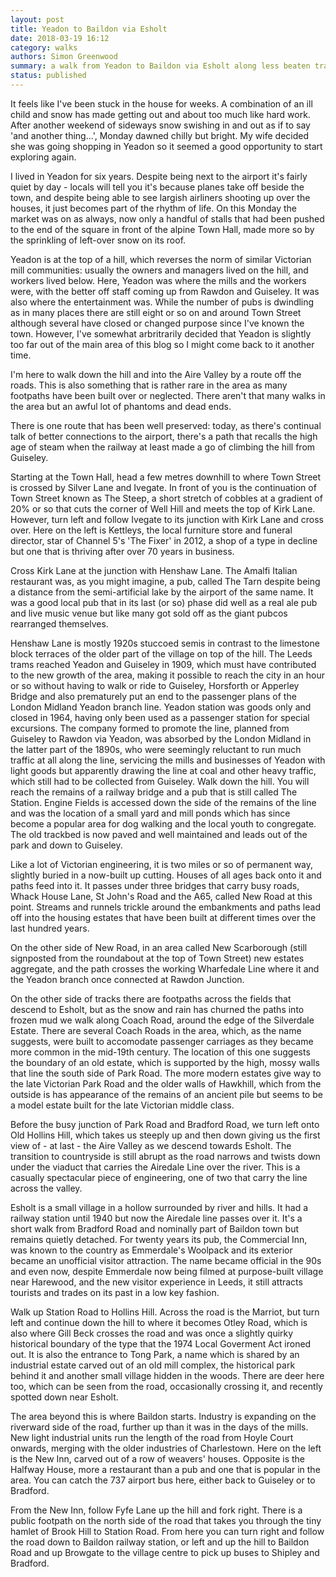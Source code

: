 ```yaml
---
layout: post
title: Yeadon to Baildon via Esholt
date: 2018-03-19 16:12
category: walks
authors: Simon Greenwood
summary: a walk from Yeadon to Baildon via Esholt along less beaten tracks
status: published
---
```


It feels like I've been stuck in the house for weeks. A combination of an ill child and snow has made getting out and about too much like hard work. After another weekend of sideways snow swishing in and out as if to say 'and another thing...', Monday dawned chilly but bright. My wife decided she was going shopping in Yeadon so it seemed a good opportunity to start exploring again.

I lived in Yeadon for six years. Despite being next to the airport it's fairly quiet by day - locals will tell you it's because planes take off beside the town, and despite being able to see largish airliners shooting up over the houses, it just becomes part of the rhythm of life. On this Monday the market was on as always, now only a handful of stalls that had been pushed to the end of the square in front of the alpine Town Hall, made more so by the sprinkling of left-over snow on its roof.

Yeadon is at the top of a hill, which reverses the norm of similar Victorian mill communities: usually the owners and managers lived on the hill, and workers lived below. Here, Yeadon was where the mills and the workers were, with the better off staff coming up from Rawdon and Guiseley. It was also where the entertainment was. While the number of pubs is dwindling as in many places there are still eight or so on and around Town Street although several have closed or changed purpose since I've known the town. However, I've somewhat arbritrarily decided that Yeadon is slightly too far out of the main area of this blog so I might come back to it another time.

I'm here to walk down the hill and into the Aire Valley by a route off the roads. This is also something that is rather rare in the area as many footpaths have been built over or neglected. There aren't that many walks in the area but an awful lot of phantoms and dead ends.

There is one route that has been well preserved: today, as there's continual talk of better connections to the airport, there's a path that recalls the high age of steam when the railway at least made a go of climbing the hill from Guiseley.

Starting at the Town Hall, head a few metres downhill to where Town Street is crossed by Silver Lane and Ivegate. In front of you is the continuation of Town Street known as The Steep, a short stretch of cobbles at a gradient of 20% or so that cuts the corner of Well Hill and meets the top of Kirk Lane. However, turn left and follow Ivegate to its junction with Kirk Lane and cross over. Here on the left is Kettleys, the local furniture store and funeral director, star of Channel 5's 'The Fixer' in 2012, a shop of a type in decline but one that is thriving after over 70 years in business.

Cross Kirk Lane at the junction with Henshaw Lane. The Amalfi Italian restaurant was, as you might imagine, a pub, called The Tarn despite being a distance from the semi-artificial lake by the airport of the same name. It was a good local pub that in its last (or so) phase did well as a real ale pub and live music venue but like many got sold off as the giant pubcos rearranged themselves.

Henshaw Lane is mostly 1920s stuccoed semis in contrast to the limestone block terraces of the older part of the village on top of the hill. The Leeds trams reached Yeadon and Guiseley in 1909, which must have contributed to the new growth of the area, making it possible to reach the city in an hour or so without having to walk or ride to Guiseley, Horsforth or Apperley Bridge and also prematurely put an end to the passenger plans of the London Midland Yeadon branch line. Yeadon station was goods only and closed in 1964, having only been used as a passenger station for special excursions. The company formed to promote the line, planned from Guiseley to Rawdon via Yeadon, was absorbed by the London Midland in the latter part of the 1890s, who were seemingly reluctant to run much traffic at all along the line, servicing the mills and businesses of Yeadon with light goods but apparently drawing the line at coal and other heavy traffic, which still had to be collected from Guiseley.
Walk down the hill. You will reach the remains of a railway bridge and a pub that is still called The Station. Engine Fields is accessed down the side of the remains of the line and was the location of a small yard and mill ponds which has since become a popular area for dog walking and the local youth to congregate. The old trackbed is now paved and well maintained and leads out of the park and down to Guiseley.

Like a lot of Victorian engineering, it is two miles or so of permanent way, slightly buried in a now-built up cutting. Houses of all ages back onto it and paths feed into it. It passes under three bridges that carry busy roads, Whack House Lane, St John's Road and the A65, called New Road at this point. Streams and runnels trickle around the embankments and paths lead off into the housing estates that have been built at different times over the last hundred years.

On the other side of New Road, in an area called New Scarborough (still signposted from the roundabout at the top of Town Street) new estates aggregate, and the path crosses the working Wharfedale Line where it and the Yeadon branch once connected at Rawdon Junction.

On the other side of tracks there are footpaths across the fields that descend to Esholt, but as the snow and rain has churned the paths into frozen mud we walk along Coach Road, around the edge of the Silverdale Estate. There are several Coach Roads in the area, which, as the name suggests, were built to accomodate passenger carriages as they became more common in the mid-19th century. The location of this one suggests the boundary of an old estate, which is supported by the high, mossy walls that line the south side of Park Road. The  more modern estates give way to the late Victorian Park Road and the older walls of Hawkhill, which from the outside is has appearance of the remains of an ancient pile but seems to be a model estate built for the late Victorian middle class.

Before the busy junction of Park Road and Bradford Road, we turn left onto Old Hollins Hill, which takes us steeply up and then down giving us the first view of - at last - the Aire Valley as we descend towards Esholt. The transition to countryside is still abrupt as the road narrows and twists down under the viaduct that carries the Airedale Line over the river. This is a casually spectacular piece of engineering, one of two that carry the line across the valley.

Esholt is a small village in a hollow surrounded by river and hills. It had a railway station until 1940 but now the Airedale line passes over it. It's a short walk from Bradford Road and nominally part of Baildon town but remains quietly detached. For twenty years its pub, the Commercial Inn, was known to the country as Emmerdale's Woolpack and its exterior became an unofficial visitor attraction. The name became official in the 90s and even now, despite Emmerdale now being filmed at purpose-built village near Harewood, and the new visitor experience in Leeds, it still attracts tourists and trades on its past in a low key fashion.

Walk up Station Road to Hollins Hill. Across the road is the Marriot, but turn left and continue down the hill to where it becomes Otley Road, which is also where Gill Beck crosses the road and was once a slightly quirky historical boundary of the type that the 1974 Local Goverment Act ironed out. It is also the entrance to Tong Park, a name which is shared by an industrial estate carved out of an old mill complex, the historical park behind it and another small village hidden in the woods. There are deer here too, which can be seen from the road, occasionally crossing it, and recently spotted down near Esholt.

The area beyond this is where Baildon starts. Industry is expanding on the riverward side of the road, further up than it was in the days of the mills. New light industrial units run the length of the road from Hoyle Court onwards, merging with the older industries of Charlestown. Here on the left is the New Inn, carved out of a row of weavers' houses. Opposite is the Halfway House, more a restaurant than a pub and one that is popular in the area. You can catch the 737 airport bus here, either back to Guiseley or to Bradford.

From the New Inn, follow Fyfe Lane up the hill and fork right. There is a public footpath on the north side of the road that takes you through the tiny hamlet of Brook Hill to Station Road. From here you can turn right and follow the road down to Baildon railway station, or left and up the hill to Baildon Road and up Browgate to the village centre to pick up buses to Shipley and Bradford.
